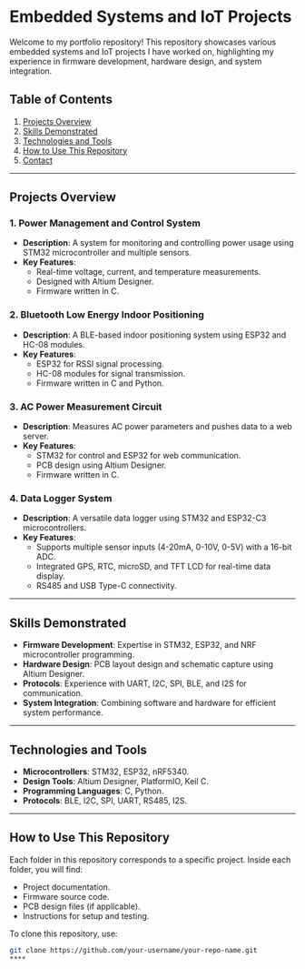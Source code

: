 # Embedded Systems and IoT Projects

Welcome to my portfolio repository! This repository showcases various embedded systems and IoT projects I have worked on, highlighting my experience in firmware development, hardware design, and system integration.

## Table of Contents
1. [Projects Overview](#projects-overview)
2. [Skills Demonstrated](#skills-demonstrated)
3. [Technologies and Tools](#technologies-and-tools)
4. [How to Use This Repository](#how-to-use-this-repository)
5. [Contact](#contact)

---

## Projects Overview

### 1. **Power Management and Control System**
- **Description**: A system for monitoring and controlling power usage using STM32 microcontroller and multiple sensors.
- **Key Features**:
  - Real-time voltage, current, and temperature measurements.
  - Designed with Altium Designer.
  - Firmware written in C.

### 2. **Bluetooth Low Energy Indoor Positioning**
- **Description**: A BLE-based indoor positioning system using ESP32 and HC-08 modules.
- **Key Features**:
  - ESP32 for RSSI signal processing.
  - HC-08 modules for signal transmission.
  - Firmware written in C and Python.

### 3. **AC Power Measurement Circuit**
- **Description**: Measures AC power parameters and pushes data to a web server.
- **Key Features**:
  - STM32 for control and ESP32 for web communication.
  - PCB design using Altium Designer.
  - Firmware written in C.

### 4. **Data Logger System**
- **Description**: A versatile data logger using STM32 and ESP32-C3 microcontrollers.
- **Key Features**:
  - Supports multiple sensor inputs (4-20mA, 0-10V, 0-5V) with a 16-bit ADC.
  - Integrated GPS, RTC, microSD, and TFT LCD for real-time data display.
  - RS485 and USB Type-C connectivity.

---

## Skills Demonstrated
- **Firmware Development**: Expertise in STM32, ESP32, and NRF microcontroller programming.
- **Hardware Design**: PCB layout design and schematic capture using Altium Designer.
- **Protocols**: Experience with UART, I2C, SPI, BLE, and I2S for communication.
- **System Integration**: Combining software and hardware for efficient system performance.

---

## Technologies and Tools
- **Microcontrollers**: STM32, ESP32, nRF5340.
- **Design Tools**: Altium Designer, PlatformIO, Keil C.
- **Programming Languages**: C, Python.
- **Protocols**: BLE, I2C, SPI, UART, RS485, I2S.

---

## How to Use This Repository
Each folder in this repository corresponds to a specific project. Inside each folder, you will find:
- Project documentation.
- Firmware source code.
- PCB design files (if applicable).
- Instructions for setup and testing.

To clone this repository, use:
```bash
git clone https://github.com/your-username/your-repo-name.git
****
